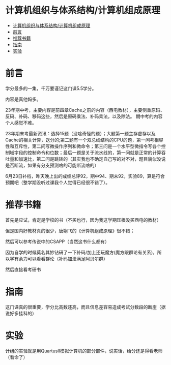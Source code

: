 # 计算机组织与体系结构/计算机组成原理
- [计算机组织与体系结构/计算机组成原理](#计算机组织与体系结构计算机组成原理)
- [前言](#前言)
- [推荐书籍](#推荐书籍)
- [指南](#指南)
- [实验](#实验)

# 前言
学分最多的一集，千万要谨记这门课5.5学分。

内容是真他妈多。

23年期中考，主要内容是前四章Cache之前的内容（西电教材），主要侧重原码、反码、补码、移码这些，然后是原码乘法、补码乘法，以及除法。 期中考的内容个人感觉不难。

23年期末考最新资讯：选择15题（没啥奇怪的题）；大题第一题主存虚存以及Cache的相关计算，送分的;第二题有一个双总线结构的CPU的题，第一问考相容性和互斥性，第二问写微操作序列和微命令；第三问是一个水平型微指令写各个控制域字段的控制命令和位数；最后一题是关于流水线的，第一问就是正常的计算吞吐量和加速比，第二问是跳转的（其实我也不确定自己写的对不对，题目貌似没说是否断流，如果有分支预测啥的可能断流啥的）

6月23日补档，昨天晚上出的成绩总评92，期中94、期末92，实验89，算是符合预期吧（整学期没听过课我个人觉得已经很不错了）。

# 推荐书籍
首先是应试，肯定是学校的书（不买也行，因为我这学期压根没买西电的教材）

但是国内好教材真的很少，唐朔飞的《计算机组成原理》很不错；

然后可以参考传说中的CSAPP（当然这书什么都有）

因为自学的时候莫名其妙钻研了一下补码/加上还玩魔方(魔方跟群论有关系)，所以学有余力可以看看群论（补码加法满足阿贝尔群）

然后直接看考研书

# 指南
这门课真的很重要，学分比高数还高，而且信息差容易造成考试分数段的断崖（据说好多挂科的）



# 实验
计组的实验就是用QuartusII模拟计算机的部分部件，说实话，给分还是得看老师（看命了）
